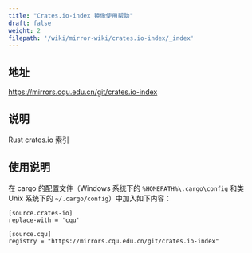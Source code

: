 ```yaml
---
title: "Crates.io-index 镜像使用帮助"
draft: false
weight: 2
filepath: '/wiki/mirror-wiki/crates.io-index/_index'
---
```


## 地址

https://mirrors.cqu.edu.cn/git/crates.io-index

## 说明

Rust crates.io 索引

## 使用说明

在 cargo 的配置文件（Windows 系统下的 `%HOMEPATH%\.cargo\config` 和类 Unix 系统下的 `~/.cargo/config`）中加入如下内容：

```
[source.crates-io]
replace-with = 'cqu'

[source.cqu]
registry = "https://mirrors.cqu.edu.cn/git/crates.io-index"
```
